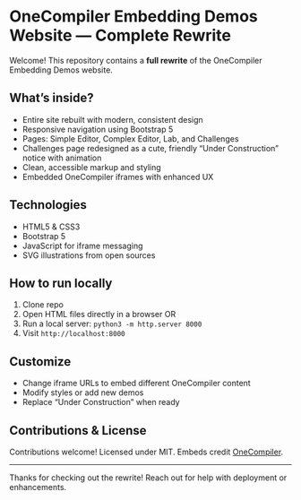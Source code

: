 # OneCompiler Embedding Demos Website — Complete Rewrite

Welcome! This repository contains a **full rewrite** of the OneCompiler Embedding Demos website.

## What’s inside?

- Entire site rebuilt with modern, consistent design  
- Responsive navigation using Bootstrap 5  
- Pages: Simple Editor, Complex Editor, Lab, and Challenges  
- Challenges page redesigned as a cute, friendly “Under Construction” notice with animation  
- Clean, accessible markup and styling  
- Embedded OneCompiler iframes with enhanced UX  

## Technologies

- HTML5 & CSS3  
- Bootstrap 5  
- JavaScript for iframe messaging  
- SVG illustrations from open sources  

## How to run locally

1. Clone repo  
2. Open HTML files directly in a browser OR  
3. Run a local server: `python3 -m http.server 8000`  
4. Visit `http://localhost:8000`  

## Customize

- Change iframe URLs to embed different OneCompiler content  
- Modify styles or add new demos  
- Replace “Under Construction” when ready  

## Contributions & License

Contributions welcome! Licensed under MIT. Embeds credit [OneCompiler](https://onecompiler.com).

---

Thanks for checking out the rewrite! Reach out for help with deployment or enhancements.
